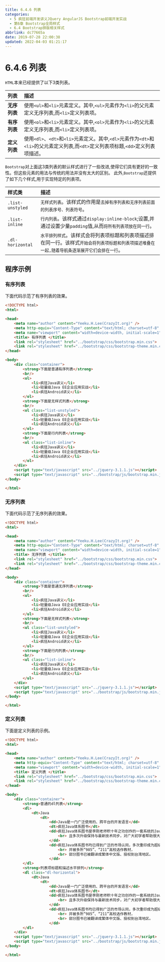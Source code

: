 ```yaml
---
title: 6.4.6 列表
categories: 
  - 5 疯狂前端开发讲义JQuery AngularJS Bootstrap前端开发实战
  - 第6章 Bootstrap全局样式
  - 6.4 Bootstrap排版相关样式
abbrlink: dc77665a
date: 2019-07-28 22:00:38
updated: 2022-04-03 01:21:17
---
```

# 6.4.6 列表 #
`HTML`本来已经提供了以下3类列表。


|列表|描述|
|:---|:---|
|**无序列表**|使用`<ul>`和`<li>`元素定义。其中,`<ul>`元素作为`<li>`的父元素定义无序列表,而`<li>`定义列表项。|
|**有序列表**|使用`<ol>`和`<li>`元素定义。其中,`<ol>`元素作为`<li>`的父元素定义无序列表,而`<li>`定义列表项。|
|**定义列表**|使用`<dl>`、`<dt>`和`<li>`元素定义。其中,`<dl>`元素作为`<dt>`和`<li>`的父元素定义列表,而`<dt>`定义列表项标题,`<dd>`定义列表项描述。|

`Bootstrap`对上面这3类列表的默认样式进行了一些改进,使得它们具有更好的一致性。但这些元素的用法与传统的用法并没有太大的区别。
此外,`Bootstrap`还提供了如下几个样式,用于实现特定的列表项。

|样式类|描述|
|:---|:---|
|`.list-unstyled`|`无样式列表`。该样式的作用是`去掉有序列表和无序列表前面的列表序号、列表符号`。|
|`.list-inline`|`行内列表`。该样式通过`display:inline-block`;设置,并通过设置少量`padding`值,从而`将所有列表项放在同一行`。|
|`.dl-horizontal`|`水平排列样式`。该样式会将列表项标题和列表项描述排在同一行。该样式`开始会将列表项标题和列表项描述堆叠在一起,随着导航条逐渐展开它们会排在一行`。|

## 程序示例 ##
### 有序列表 ###
下面代码示范了有序列表的效果。
```html
<!DOCTYPE html>
<html>

<head>
    <meta name="author" content="Yeeku.H.Lee(CrazyIt.org)" />
    <meta http-equiv="Content-Type" content="text/html; charset=utf-8" />
    <meta name="viewport" content="width=device-width, initial-scale=1">
    <title> 有序列表 </title>
    <link rel="stylesheet" href="../bootstrap/css/bootstrap.min.css">
    <link rel="stylesheet" href="../bootstrap/css/bootstrap-theme.min.css">
</head>

<body>
    <div class="container">
        <strong>下面是普通有序列表</strong>
        <br/>
        <ol>
            <li>疯狂Java讲义</li>
            <li>轻量级Java EE企业应用实战</li>
            <li>疯狂Android讲义</li>
        </ol>
        <strong>下面是无样式列表</strong>
        <br/>
        <ol class="list-unstyled">
            <li>疯狂Java讲义</li>
            <li>轻量级Java EE企业应用实战</li>
            <li>疯狂Android讲义</li>
        </ol>
        <strong>下面是行内列表</strong>
        <br/>
        <ol class="list-inline">
            <li>疯狂Java讲义</li>
            <li>轻量级Java EE企业应用实战</li>
            <li>疯狂Android讲义</li>
        </ol>
    </div>
    <script type="text/javascript" src="../jquery-3.1.1.js"></script>
    <script type="text/javascript" src="../bootstrap/js/bootstrap.min.js"></script>
</body>

</html>
```
### 无序列表 ###
下面代码示范了无序列表的效果。
```html
<!DOCTYPE html>
<html>

<head>
    <meta name="author" content="Yeeku.H.Lee(CrazyIt.org)" />
    <meta http-equiv="Content-Type" content="text/html; charset=utf-8" />
    <meta name="viewport" content="width=device-width, initial-scale=1">
    <title> 无序列表 </title>
    <link rel="stylesheet" href="../bootstrap/css/bootstrap.min.css">
    <link rel="stylesheet" href="../bootstrap/css/bootstrap-theme.min.css">
</head>

<body>
    <div class="container">
        <strong>下面是普通无序列表</strong>
        <br/>
        <ul>
            <li>疯狂Java讲义</li>
            <li>轻量级Java EE企业应用实战</li>
            <li>疯狂Android讲义</li>
        </ul>
        <strong>下面是无样式列表</strong>
        <br/>
        <ul class="list-unstyled">
            <li>疯狂Java讲义</li>
            <li>轻量级Java EE企业应用实战</li>
            <li>疯狂Android讲义</li>
        </ul>
        <strong>下面是行内列表</strong>
        <br/>
        <ul class="list-inline">
            <li>疯狂Java讲义</li>
            <li>轻量级Java EE企业应用实战</li>
            <li>疯狂Android讲义</li>
        </ul>
    </div>
    <script type="text/javascript" src="../jquery-3.1.1.js"></script>
    <script type="text/javascript" src="../bootstrap/js/bootstrap.min.js"></script>
</body>

</html>
```
### 定义列表 ###
下面是定义列表的示例。
```html
<!DOCTYPE html>
<html>

<head>
    <meta name="author" content="Yeeku.H.Lee(CrazyIt.org)" />
    <meta http-equiv="Content-Type" content="text/html; charset=utf-8" />
    <meta name="viewport" content="width=device-width, initial-scale=1">
    <title> 定义列表 </title>
    <link rel="stylesheet" href="../bootstrap/css/bootstrap.min.css">
    <link rel="stylesheet" href="../bootstrap/css/bootstrap-theme.min.css">
</head>

<body>
    <div class="container">
        <strong>普通的dl列表</strong>
        <dl>
            <dt>Java
                <dt>
                    <dd>Java是一门广泛使用的、跨平台的开发语言</dd>
                    <dt>疯狂Java体系图书</dt>
                    <dd>疯狂Java体系图书是李刚老师积十年之功创作的一套系统的Java学习图书，
                        <br> 且多次升级保持与最新技术同步，对广大初学者帮助很大。
                    </dd>
                    <dd>疯狂Java体系图书均已得到广泛的市场认同，多次重印成为超级畅销图书，
                        <br> 并被多所“985”、“211”高校选作教材，
                        <br> 部分图书已被翻译成繁体中文版、授权到台湾地区。
                    </dd>
        </dl>
        <strong>列表项标题和描述水平排列</strong>
        <dl class="dl-horizontal">
            <dt>Java
                <dt>
                    <dd>Java是一门广泛使用的、跨平台的开发语言</dd>
                    <dt>疯狂Java体系图书</dt>
                    <dd>疯狂Java体系图书是李刚老师积十年之功创作的一套系统的Java学习图书，
                        <br> 且多次升级保持与最新技术同步，对广大初学者帮助很大。
                    </dd>
                    <dd>疯狂Java体系图书均已得到广泛的市场认同，多次重印成为超级畅销图书，
                        <br> 并被多所“985”、“211”高校选作教材，
                        <br> 部分图书已被翻译成繁体中文版、授权到台湾地区。
                    </dd>
        </dl>
    </div>
    <script type="text/javascript" src="../jquery-3.1.1.js"></script>
    <script type="text/javascript" src="../bootstrap/js/bootstrap.min.js"></script>
</body>

</html>
```
